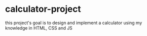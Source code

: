 # calculator-project

this project's goal is to design and implement a calculator using my knowledge in HTML, CSS and JS
